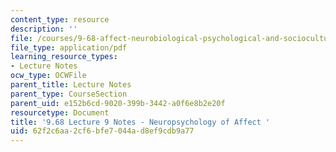 ```yaml
---
content_type: resource
description: ''
file: /courses/9-68-affect-neurobiological-psychological-and-sociocultural-counterparts-of-feelings-spring-2013/62f2c6aa2cf6bfe7044ad8ef9cdb9a77_MIT9_68S13_Kll_Cs_Crnlg_L9.pdf
file_type: application/pdf
learning_resource_types:
- Lecture Notes
ocw_type: OCWFile
parent_title: Lecture Notes
parent_type: CourseSection
parent_uid: e152b6cd-9020-399b-3442-a0f6e8b2e20f
resourcetype: Document
title: '9.68 Lecture 9 Notes - Neuropsychology of Affect '
uid: 62f2c6aa-2cf6-bfe7-044a-d8ef9cdb9a77
---
```


